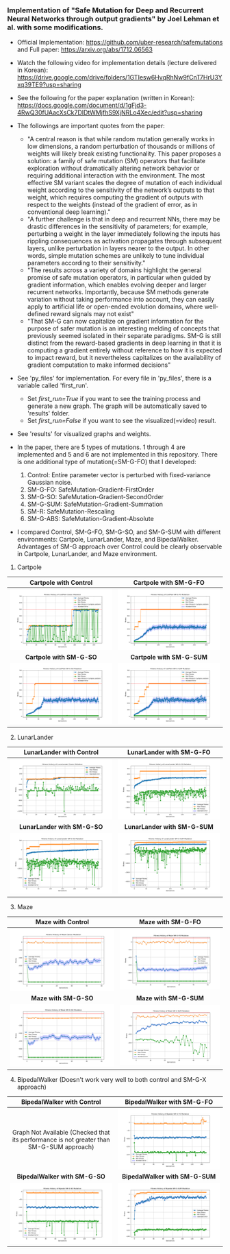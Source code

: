 ### Implementation of "Safe Mutation for Deep and Recurrent Neural Networks through output gradients" by Joel Lehman et al. with some modifications.

- Official Implementation: https://github.com/uber-research/safemutations and Full paper: https://arxiv.org/abs/1712.06563

- Watch the following video for implementation details (lecture delivered in Korean): https://drive.google.com/drive/folders/1GTIesw6HvqRhNw9fCnT7HrU3Yxq39TE9?usp=sharing

- See the following for the paper explanation (written in Korean): https://docs.google.com/document/d/1gFjd3-4RwQ30fUAacXsCk7DIDtWMjfhS9XjNRLo4Xec/edit?usp=sharing 

- The followings are important quotes from the paper:
  -  "A central reason is that while random mutation generally works in low dimensions, 
  a random perturbation of thousands or millions of weights will likely break existing functionality. 
  This paper proposes a solution: a family of safe mutation (SM) operators that facilitate exploration without 
  dramatically altering network behavior or requiring additional interaction with the environment. 
  The most effective SM variant scales the degree of mutation of each individual weight 
  according to the sensitivity of the network’s outputs to that weight, 
  which requires computing the gradient of outputs with respect to the weights (instead of the gradient of error, as in conventional deep learning)."
  - "A further challenge is that in deep and recurrent NNs, 
  there may be drastic differences in the sensitivity of parameters;
  for example, perturbing a weight in the layer immediately following the inputs has rippling consequences 
  as activation propagates through subsequent layers, unlike perturbation in layers nearer to the output. 
  In other words, simple mutation schemes are unlikely to tune individual parameters according to their sensitivity."
  - "The results across a variety of domains highlight the general promise of safe mutation operators, 
  in particular when guided by gradient information, which enables evolving deeper and larger recurrent networks. 
  Importantly, because SM methods generate variation without taking performance into account, 
  they can easily apply to artificial life or open-ended evolution domains, 
  where well-defined reward signals may not exist"
  - "That SM-G can now capitalize on gradient information for the purpose of safer mutation is an interesting 
  melding of concepts that previously seemed isolated in their separate paradigms. 
  SM-G is still distinct from the reward-based gradients in deep learning in that 
  it is computing a gradient entirely without reference to how it is expected to impact reward,
  but it nevertheless capitalizes on the availability of gradient computation to make informed decisions"


- See 'py_files' for implementation. For every file in 'py_files', there is a variable called 'first_run'. 
  - Set *first_run=True* if you want to see the training process and generate a new graph. The graph will be automatically saved to 'results' folder.
  - Set *first_run=False* if you want to see the visualized(=video) result.


- See 'results' for visualized graphs and weights.


- In the paper, there are 5 types of mutations.
1 through 4 are implemented and 5 and 6 are not implemented in this repository.
There is one additional type of mutation(=SM-G-FO) that I developed:
  1. Control: Entire parameter vector is perturbed with fixed-variance Gaussian noise.
  2. SM-G-FO: SafeMutation-Gradient-FirstOrder
  3. SM-G-SO: SafeMutation-Gradient-SecondOrder
  4. SM-G-SUM: SafeMutation-Gradient-Summation
  5. SM-R: SafeMutation-Rescaling
  6. SM-G-ABS: SafeMutation-Gradient-Absolute


- I compared Control, SM-G-FO, SM-G-SO, and SM-G-SUM with different environments: Cartpole, LunarLander, Maze, and BipedalWalker. 
Advantages of SM-G approach over Control could be clearly observable in Cartpole, LunarLander, and Maze environment. 
 
1. Cartpole<br>
  
|                     **Cartpole with Control**                     |            **Cartpole with SM-G-FO**             |
|:-----------------------------------------------------------------:|:------------------------------------------------:|
| <img alt="Image 1" src="safe_mutation_variant/results/cartpole ga control.png"/> | <img alt="Image 2" src="safe_mutation_variant/results/cartpole ga sm-g-fo.png"/>  |
|                     **Cartpole with SM-G-SO**                     |            **Cartpole with SM-G-SUM**            |
| <img alt="Image 3" src="safe_mutation_variant/results/cartpole ga sm-g-so.png"/> | <img alt="Image 4" src="safe_mutation_variant/results/cartpole ga sm-g-sum.png"/> |

2. LunarLander<br>

|            **LunarLander with Control**             |            **LunarLander with SM-G-FO**             |
|:---------------------------------------------------:|:---------------------------------------------------:|
| <img alt="Image 5" src="safe_mutation_variant/results/lundarlander ga control.png"/> | <img alt="Image 6" src="safe_mutation_variant/results/lunarlander ga sm-g-fo.png"/>  |
|            **LunarLander with SM-G-SO**             |            **LunarLander with SM-G-SUM**            |
| <img alt="Image 7" src="safe_mutation_variant/results/lunarlander ga sm-g-so.png"/>  | <img alt="Image 8" src="safe_mutation_variant/results/lunarlander ga sm-g-sum.png"/> |

3. Maze<br>

|             **Maze with Control**              |             **Maze with SM-G-FO**             |
|:----------------------------------------------:|:---------------------------------------------:|
|  <img alt="Image 9" src="safe_mutation_variant/results/maze ga control.png"/>   | <img alt="Image 10" src="safe_mutation_variant/results/Maze ga sm-g-fo.png"/>  |
|             **Maze with SM-G-SO**              |            **Maze with SM-G-SUM**             |
| <img alt="Image 11" src="safe_mutation_variant/results/Maze ga sm-g-so.png"/>   | <img alt="Image 12" src="safe_mutation_variant/results/maze ga sm-g-sum.png"/> |

4. BipedalWalker (Doesn't work very well to both control and SM-G-X approach)<br>

|                              **BipedalWalker with Control**                              |          **BipedalWalker with SM-G-FO**          |
|:----------------------------------------------------------------------------------------:|:------------------------------------------------:|
| Graph Not Available (Checked that its performance is not greater than SM-G-SUM approach) | <img alt="Image 13" src="safe_mutation_variant/results/bipedal ga sm-g-fo.png"/>  |
|                              **BipedalWalker with SM-G-SO**                              |         **BipedalWalker with SM-G-SUM**          |
|                     <img alt="Image 14" src="safe_mutation_variant/results/Bipedal ga sm-g-so.png"/>                      | <img alt="Image 15" src="safe_mutation_variant/results/Bipedal ga sm-g-sum.png"/> |

